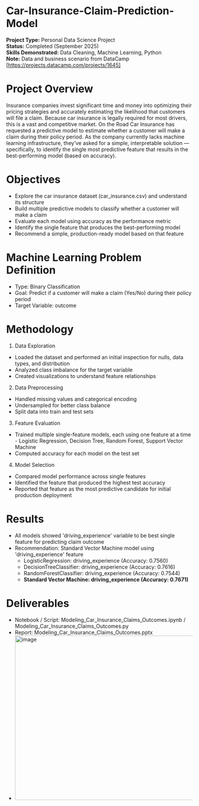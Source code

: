 # Car-Insurance-Claim-Prediction-Model
**Project Type:** Personal Data Science Project<br>
**Status:** Completed (September 2025)<br>
**Skills Demonstrated:** Data Cleaning, Machine Learning, Python<br>
**Note:** Data and business scenario from DataCamp [https://projects.datacamp.com/projects/1645]

# Project Overview
Insurance companies invest significant time and money into optimizing their pricing strategies and accurately estimating the likelihood that customers will file a claim. Because car insurance is legally required for most drivers, this is a vast and competitive market. On the Road Car Insurance has requested a predictive model to estimate whether a customer will make a claim during their policy period. As the company currently lacks machine learning infrastructure, they’ve asked for a simple, interpretable solution — specifically, to identify the single most predictive feature that results in the best-performing model (based on accuracy).

# Objectives
- Explore the car insurance dataset (car_insurance.csv) and understand its structure
- Build multiple predictive models to classify whether a customer will make a claim
- Evaluate each model using accuracy as the performance metric
- Identify the single feature that produces the best-performing model
- Recommend a simple, production-ready model based on that feature

# Machine Learning Problem Definition
- Type: Binary Classification
- Goal: Predict if a customer will make a claim (Yes/No) during their policy period
- Target Variable: outcome

# Methodology
1. Data Exploration
- Loaded the dataset and performed an initial inspection for nulls, data types, and distribution
- Analyzed class imbalance for the target variable
- Created visualizations to understand feature relationships

2. Data Preprocessing
- Handled missing values and categorical encoding
- Undersampled for better class balance
- Split data into train and test sets

3. Feature Evaluation
- Trained multiple single-feature models, each using one feature at a time - Logistic Regression, Decision Tree, Random Forest, Support Vector Machine
- Computed accuracy for each model on the test set

4. Model Selection
- Compared model performance across single features
- Identified the feature that produced the highest test accuracy
- Reported that feature as the most predictive candidate for initial production deployment

# Results
- All models showed 'driving_experience' variable to be best single feature for predicting claim outcome
- Recommendation: Standard Vector Machine model using 'driving_experience' feature
  - LogisticRegression: driving_experience (Accuracy: 0.7560)
  - DecisionTreeClassifier: driving_experience (Accuracy: 0.7616)
  - RandomForestClassifier: driving_experience (Accuracy: 0.7544)
  - **Standard Vector Machine: driving_experience (Accuracy: 0.7671)**

#  Deliverables
- Notebook / Script: Modeling_Car_Insurance_Claims_Outcomes.ipynb / Modeling_Car_Insurance_Claims_Outcomes.py
- Report: Modeling_Car_Insurance_Claims_Outcomes.pptx
- <img width="787" height="445" alt="image" src="https://github.com/user-attachments/assets/de60982c-170d-40f4-9b19-ca27b519e632" />

